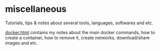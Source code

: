 # miscellaneous
Tutorials, tips &amp; notes about several tools, languages, softwares and etc.

[docker.html](https://htmlpreview.github.io/?https://github.com/natmurad/miscellaneous/blob/main/dockernotes.html) contains my notes about the main docker commands, how to create a container, how to remove it, create networks, download/share images and etc.

